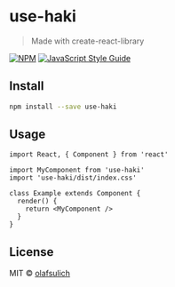 # use-haki

> Made with create-react-library

[![NPM](https://img.shields.io/npm/v/use-haki.svg)](https://www.npmjs.com/package/use-haki) [![JavaScript Style Guide](https://img.shields.io/badge/code_style-standard-brightgreen.svg)](https://standardjs.com)

## Install

```bash
npm install --save use-haki
```

## Usage

```tsx
import React, { Component } from 'react'

import MyComponent from 'use-haki'
import 'use-haki/dist/index.css'

class Example extends Component {
  render() {
    return <MyComponent />
  }
}
```

## License

MIT © [olafsulich](https://github.com/olafsulich)
